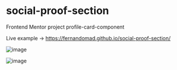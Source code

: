 # social-proof-section
Frontend Mentor project profile-card-component

Live example -> https://fernandomad.github.io/social-proof-section/

![image](https://user-images.githubusercontent.com/16064465/111083009-fd242300-84d0-11eb-8860-fa9ce523ea96.png)

![image](https://user-images.githubusercontent.com/16064465/111083011-01e8d700-84d1-11eb-98a0-4b53168ff938.png)
